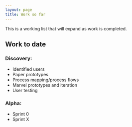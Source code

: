 ```yaml
---
layout: page
title: Work so far
---
```

This is a working list that will expand as work is completed. 

## Work to date

### Discovery:

* Identified users
* Paper prototypes
* Process mapping/process flows 
* Marvel prototypes and iteration
* User testing 

### Alpha:

* Sprint 0
* Sprint X
